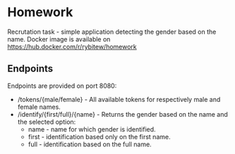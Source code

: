 # Homework
Recrutation task - simple application detecting the gender based on the name.
Docker image is available on https://hub.docker.com/r/rybitew/homework

## Endpoints
Endpoints are provided on port 8080:
* /tokens/{male/female} - All available tokens for respectively male and female names.
* /identify/{first/full}/{name} - Returns the gender based on the name and the selected option:
    * name - name for which gender is identified.
    * first - identification based only on the first name.
    * full - identification based on the full name.
